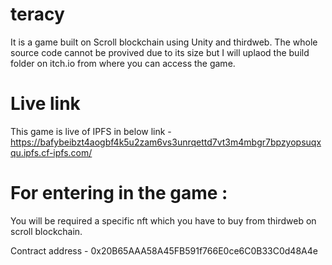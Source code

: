 # teracy

It is a game built on Scroll blockchain using Unity and thirdweb. 
The whole source code cannot be provived due to its size but I will uplaod the build folder on itch.io from where you can access the game.

# Live link 
This game is live of IPFS in below link -
https://bafybeibzt4aogbf4k5u2zam6vs3unrqettd7vt3m4mbgr7bpzyopsuqxqu.ipfs.cf-ipfs.com/

# For entering in the game :
You will be required a specific nft which you have to buy from thirdweb on scroll blockchain.

Contract address - 0x20B65AAA58A45FB591f766E0ce6C0B33C0d48A4e


 
